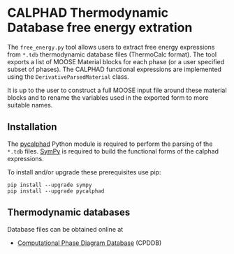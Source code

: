 # CALPHAD Thermodynamic Database free energy extration

The ```free_energy.py``` tool allows users to extract free energy expressions from ```*.tdb```
thermodynamic database files (ThermoCalc format). The tool exports a list of MOOSE Material blocks
for each phase (or a user specified subset of phases). The CALPHAD functional expressions are
implemented using the ```DerivativeParsedMaterial``` class.

It is up to the user to construct a full MOOSE input file around these material blocks and to rename
the variables used in the exported form to more suitable names.

## Installation

The [pycalphad](https://github.com/richardotis/pycalphad) Python module is required to perform the
parsing of the ```*.tdb``` files. [SymPy](https://github.com/sympy/sympy) is required to build the
functional forms of the calphad expressions.

To install and/or upgrade these prerequisites use pip:
```
pip install --upgrade sympy
pip install --upgrade pycalphad
```


## Thermodynamic databases

Database files can be obtained online at

* [Computational Phase Diagram Database](http://cpddb.nims.go.jp/index_en.html/) (CPDDB)
